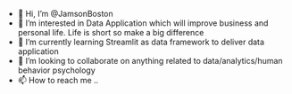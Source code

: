 - 👋 Hi, I’m @JamsonBoston
- 👀 I’m interested in Data Application which will improve business and personal life. Life is short so make a big difference
- 🌱 I’m currently learning Streamlit as data framework to deliver data application
- 💞️ I’m looking to collaborate on anything related to data/analytics/human behavior psychology
- 📫 How to reach me ..

<!---
JamsonBoston/JamsonBoston is a ✨ special ✨ repository because its `README.md` (this file) appears on your GitHub profile.
You can click the Preview link to take a look at your changes.
--->
